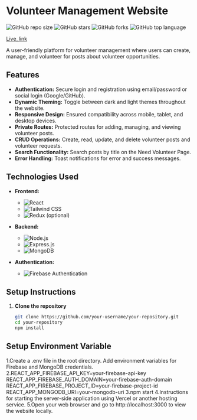 # Volunteer Management Website

![GitHub repo size](https://img.shields.io/github/repo-size/Shakil4432/UnityServe)
![GitHub stars](https://img.shields.io/github/stars/Shakil4432/UnityServe?style=social)
![GitHub forks](https://img.shields.io/github/forks/Shakil4432/UnityServe?style=social)
![GitHub top language](https://img.shields.io/github/languages/top/Shakil4432/UnityServe)

[Live_link](https://volunteer-auth-206ee.web.app/)

A user-friendly platform for volunteer management where users can create, manage, and volunteer for posts about volunteer opportunities.

## Features

- **Authentication:** Secure login and registration using email/password or social login (Google/GitHub).
- **Dynamic Theming:** Toggle between dark and light themes throughout the website.
- **Responsive Design:** Ensured compatibility across mobile, tablet, and desktop devices.
- **Private Routes:** Protected routes for adding, managing, and viewing volunteer posts.
- **CRUD Operations:** Create, read, update, and delete volunteer posts and volunteer requests.
- **Search Functionality:** Search posts by title on the Need Volunteer Page.
- **Error Handling:** Toast notifications for error and success messages.

## Technologies Used

- **Frontend:**
  - ![React](https://img.shields.io/badge/-React-blue?logo=react&logoColor=white&style=flat)
  - ![Tailwind CSS](https://img.shields.io/badge/-Tailwind_CSS-38B2AC?logo=tailwind-css&logoColor=white&style=flat)
  - ![Redux](https://img.shields.io/badge/-Redux-764ABC?logo=redux&logoColor=white&style=flat) (optional)

- **Backend:**
  - ![Node.js](https://img.shields.io/badge/-Node.js-339933?logo=node.js&logoColor=white&style=flat)
  - ![Express.js](https://img.shields.io/badge/-Express.js-grey?logo=express&logoColor=white&style=flat)
  - ![MongoDB](https://img.shields.io/badge/-MongoDB-47A248?logo=mongodb&logoColor=white&style=flat)

- **Authentication:**
  - ![Firebase Authentication](https://img.shields.io/badge/-Firebase_Authentication-FFCA28?logo=firebase&logoColor=black&style=flat)

  
## Setup Instructions

1. **Clone the repository**
   ```bash
   git clone https://github.com/your-username/your-repository.git
   cd your-repository
   npm install

## Setup Environment Variable
1.Create a .env file in the root directory.
Add environment variables for Firebase and MongoDB credentials.
2.REACT_APP_FIREBASE_API_KEY=your-firebase-api-key
  REACT_APP_FIREBASE_AUTH_DOMAIN=your-firebase-auth-domain
  REACT_APP_FIREBASE_PROJECT_ID=your-firebase-project-id
  REACT_APP_MONGODB_URI=your-mongodb-uri
3.npm start
4.Instructions for starting the server-side application using Vercel or another hosting service.
5.Open your web browser and go to http://localhost:3000 to view the website locally.


